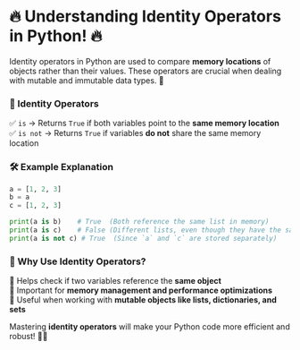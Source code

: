 # 🔥 **Understanding Identity Operators in Python!** 🔥  

Identity operators in Python are used to compare **memory locations** of objects rather than their values. These operators are crucial when dealing with mutable and immutable data types. 🚀  

### **📌 Identity Operators**  
✅ `is` → Returns `True` if both variables point to the **same memory location**  
✅ `is not` → Returns `True` if variables **do not** share the same memory location  

### **🛠 Example Explanation**  
```python
a = [1, 2, 3]
b = a
c = [1, 2, 3]

print(a is b)    # True  (Both reference the same list in memory)
print(a is c)    # False (Different lists, even though they have the same values)
print(a is not c) # True  (Since `a` and `c` are stored separately)
```
### **🚀 Why Use Identity Operators?**  
🔹 Helps check if two variables reference the **same object**  
🔹 Important for **memory management and performance optimizations**  
🔹 Useful when working with **mutable objects like lists, dictionaries, and sets**  

Mastering **identity operators** will make your Python code more efficient and robust! 🐍💡
